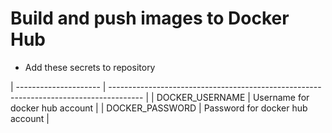 # Build and push images to Docker Hub

- Add these secrets to repository

| --------------------- | -------------------------------------------------------------------------------------- |
| DOCKER_USERNAME | Username for docker hub account |
| DOCKER_PASSWORD | Password for docker hub account |
